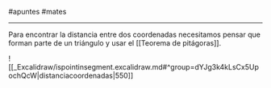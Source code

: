 #apuntes #mates 
___
Para encontrar la distancia entre dos coordenadas necesitamos pensar que forman parte de un triángulo y usar el [[Teorema de pitágoras]].

![[_Excalidraw/ispointinsegment.excalidraw.md#^group=dYJg3k4kLsCx5UpochQcW|distanciacoordenadas|550]]

